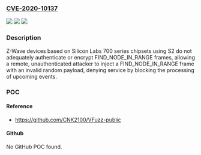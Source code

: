 ### [CVE-2020-10137](https://cve.mitre.org/cgi-bin/cvename.cgi?name=CVE-2020-10137)
![](https://img.shields.io/static/v1?label=Product&message=UZB-7&color=blue)
![](https://img.shields.io/static/v1?label=Version&message=%3D%207.00%20&color=brighgreen)
![](https://img.shields.io/static/v1?label=Vulnerability&message=CWE-345%20Insufficient%20Verification%20of%20Data%20Authenticity&color=brighgreen)

### Description

Z-Wave devices based on Silicon Labs 700 series chipsets using S2 do not adequately authenticate or encrypt FIND_NODE_IN_RANGE frames, allowing a remote, unauthenticated attacker to inject a FIND_NODE_IN_RANGE frame with an invalid random payload, denying service by blocking the processing of upcoming events.

### POC

#### Reference
- https://github.com/CNK2100/VFuzz-public

#### Github
No GitHub POC found.

